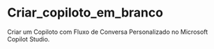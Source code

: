 # Criar_copiloto_em_branco
Criar um Copiloto com Fluxo de Conversa Personalizado no Microsoft Copilot Studio.
